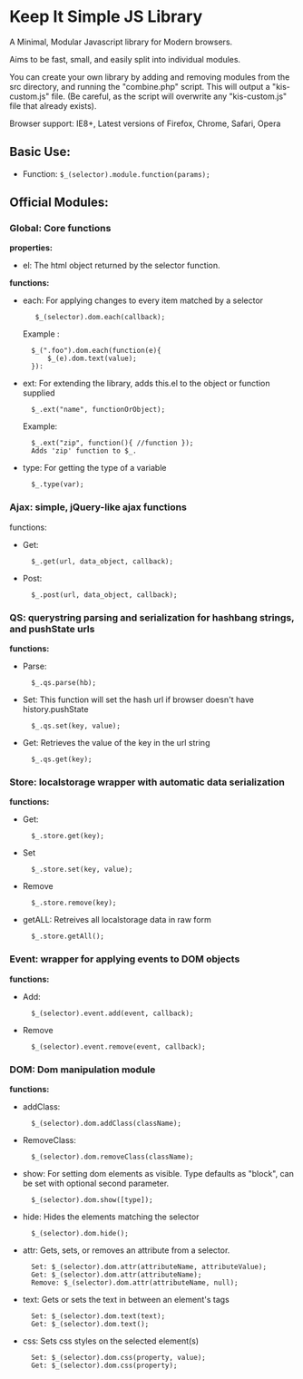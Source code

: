 # Keep It Simple JS Library #

A Minimal, Modular Javascript library for Modern browsers.

Aims to be fast, small, and easily split into individual modules. 

You can create your own library by adding and removing modules from the 
src directory, and running the "combine.php" script. This will output a 
"kis-custom.js" file. (Be careful, as the script will overwrite any "kis-custom.js"
file that already exists).

Browser support: IE8+, Latest versions of Firefox, Chrome, Safari, Opera

## Basic Use: ##

* Function:	`$_(selector).module.function(params);`

## Official Modules: ##
### Global: Core functions  ###
	
**properties:**

* el: The html object returned by the selector function.

**functions:**
			
* each: For applying changes to every item matched by a selector

		 $_(selector).dom.each(callback);
		 	
	Example : 
        
        $_(".foo").dom.each(function(e){
			$_(e).dom.text(value);
		}):
				  
* ext: For extending the library, adds this.el to the object or function supplied
	
    
    	$_.ext("name", functionOrObject);
		
	
	Example: 
	
		$_.ext("zip", function(){ //function });
		Adds 'zip' function to $_.
		
* type: For getting the type of a variable
	
		$_.type(var);
		

### Ajax: simple, jQuery-like ajax functions ###

functions:
	
* Get: 
	
	    $_.get(url, data_object, callback);

* Post:

	    $_.post(url, data_object, callback);
			
### QS: querystring parsing and serialization for hashbang strings, and pushState urls ###
	
**functions:**
	
* Parse:

	    $_.qs.parse(hb);

* Set: This function will set the hash url if browser doesn't have history.pushState

	    $_.qs.set(key, value);

* Get: Retrieves the value of the key in the url string

	    $_.qs.get(key);
			    
### Store: localstorage wrapper with automatic data serialization ###

**functions:**

* Get:

		$_.store.get(key);

* Set

		$_.store.set(key, value);

* Remove
		
		$_.store.remove(key);
		
* getALL: Retreives all localstorage data in raw form

		$_.store.getAll();
			
				
### Event: wrapper for applying events to DOM objects ###

**functions:** 

* Add: 

	    $_(selector).event.add(event, callback);
	    
* Remove

	    $_(selector).event.remove(event, callback);
			    
### DOM: Dom manipulation module ###

**functions:** 

* addClass: 

	    $_(selector).dom.addClass(className);
	    
* RemoveClass:

	    $_(selector).dom.removeClass(className);
	 	
* show: For setting dom elements as visible. Type defaults as "block", can be set with optional second parameter.

		$_(selector).dom.show([type]);
		
* hide: Hides the elements matching the selector

		$_(selector).dom.hide();
		
* attr: Gets, sets, or removes an attribute from a selector. 

		Set: $_(selector).dom.attr(attributeName, attributeValue);
		Get: $_(selector).dom.attr(attributeName);
		Remove: $_(selector).dom.attr(attributeName, null);
		
* text: Gets or sets the text in between an element's tags

		Set: $_(selector).dom.text(text);
		Get: $_(selector).dom.text();

* css: Sets css styles on the selected element(s)

		Set: $_(selector).dom.css(property, value);
		Get: $_(selector).dom.css(property);
		
				
	
	
	
